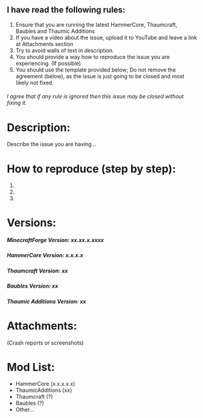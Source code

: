 ## I have read the following rules:
1. Ensure that you are running the latest HammerCore, Thaumcraft, Baubles and Thaumic Additions
2. If you have a video about the issue, upload it to YouTube and leave a link at Attachments section
3. Try to avoid walls of text in description.
4. You should provide a way how to reproduce the issue you are experiencing. (If possible)
5. You should use the template provided below; Do not remove the agreement  (below), as the issue is just going to be closed and most likely not fixed.
###### I agree that if any rule is ignored then this issue may be closed without fixing it.

# Description:
Describe the issue you are having...

# How to reproduce (step by step):
1. 
2. 
3. 

# Versions:
##### MinecraftForge Version: xx.xx.x.xxxx
##### HammerCore Version: x.x.x.x
##### Thaumcraft Version: xx
##### Baubles Version: xx
##### Thaumic Additions Version: xx

# Attachments:
(Crash reports or screenshots)

# Mod List:
* HammerCore (x.x.x.x.x)
* ThaumicAdditions (xx)
* Thaumcraft (?)
* Baubles (?)
* Other...
